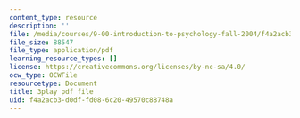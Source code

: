 ```yaml
---
content_type: resource
description: ''
file: /media/courses/9-00-introduction-to-psychology-fall-2004/f4a2acb3d0dffd086c2049570c88748a_10492.pdf
file_size: 88547
file_type: application/pdf
learning_resource_types: []
license: https://creativecommons.org/licenses/by-nc-sa/4.0/
ocw_type: OCWFile
resourcetype: Document
title: 3play pdf file
uid: f4a2acb3-d0df-fd08-6c20-49570c88748a
---
```

